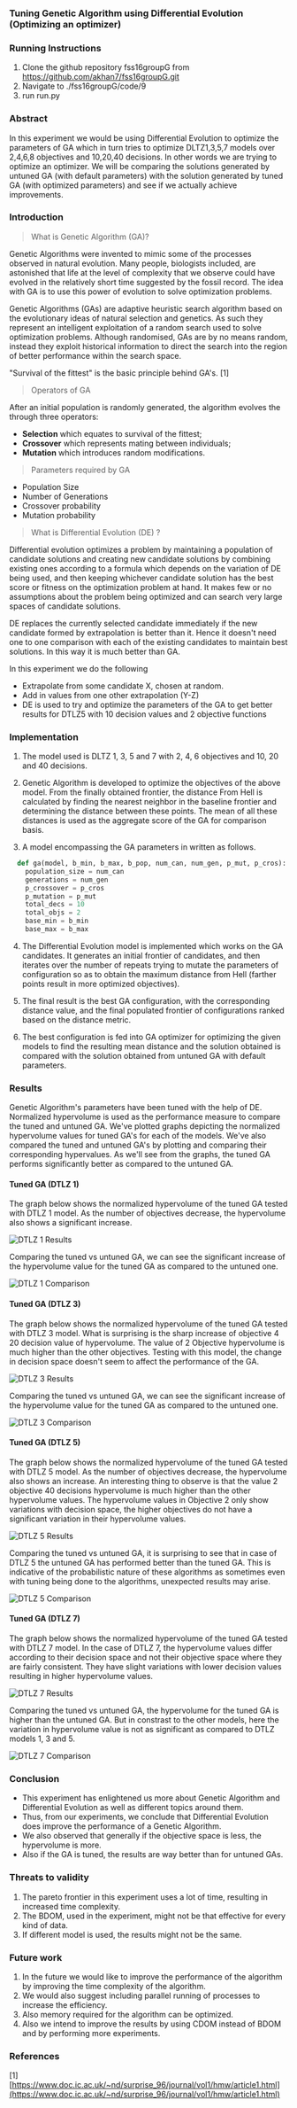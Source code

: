 ### Tuning Genetic Algorithm using Differential Evolution (Optimizing an optimizer)

### Running Instructions

1. Clone the github repository fss16groupG from https://github.com/akhan7/fss16groupG.git
2. Navigate to ./fss16groupG/code/9
3. run run.py


### Abstract

In this experiment we would be using Differential Evolution to optimize the parameters of GA which in turn tries to optimize DLTZ1,3,5,7 models over 2,4,6,8 objectives and 10,20,40 decisions. 
In other words we are trying to optimize an optimizer. We will be comparing the solutions generated by untuned GA (with default parameters) with the solution generated by tuned GA (with optimized parameters) and see if we actually achieve improvements.

### Introduction

> What is Genetic Algorithm (GA)?

Genetic Algorithms were invented to mimic some of the processes observed in natural evolution. Many people, biologists included, are astonished that life at the level of complexity that we observe could have evolved in the relatively short time suggested by the fossil record. The idea with GA is to use this power of evolution to solve optimization problems.

Genetic Algorithms (GAs) are adaptive heuristic search algorithm based on the evolutionary ideas of natural selection and genetics. As such they represent an intelligent exploitation of a random search used to solve optimization problems. Although randomised, GAs are by no means random, instead they exploit historical information to direct the search into the region of better performance within the search space.

"Survival of the fittest" is the basic principle behind GA's. [1]

> Operators of GA

After an initial population is randomly generated, the algorithm evolves the through three operators:
* **Selection** which equates to survival of the fittest;
* **Crossover** which represents mating between individuals;
* **Mutation** which introduces random modifications.

> Parameters required by GA

* Population Size
* Number of Generations
* Crossover probability
* Mutation probability 

> What is Differential Evolution (DE) ?

Differential evolution optimizes a problem by maintaining a population of candidate solutions and creating new candidate solutions by combining existing ones according to a formula which depends on
 the variation of DE being used, and then keeping whichever candidate solution has the best score or fitness on the optimization problem at hand. It makes few or no assumptions about the problem being optimized and can search very large spaces of candidate solutions.

DE replaces the currently selected candidate immediately if the new candidate formed by extrapolation is better than it. Hence it doesn't need one to one comparison with each of the existing candidates to maintain best solutions. In this way it is much better than GA.

In this experiment we do the following
* Extrapolate from some candidate X, chosen at random.
* Add in values from one other extrapolation (Y-Z)
* DE is used to try and optimize the parameters of the GA to get better results for DTLZ5 with 10 decision values and 2 objective functions

### Implementation

1. The model used is DLTZ 1, 3, 5 and 7 with 2, 4, 6 objectives and 10, 20 and 40 decisions.

2. Genetic Algorithm is developed to optimize the objectives of the above model. From the finally obtained frontier, the distance From Hell is calculated by finding the nearest neighbor in the baseline frontier and determining the distance between these points. The mean of all these distances is used as the aggregate score of the GA for comparison basis.

3. A model encompassing the GA parameters in written as follows. 

```python
  def ga(model, b_min, b_max, b_pop, num_can, num_gen, p_mut, p_cros):
    population_size = num_can
    generations = num_gen 
    p_crossover = p_cros 
    p_mutation = p_mut 
    total_decs = 10
    total_objs = 2
    base_min = b_min
    base_max = b_max
```

4. The Differential Evolution model is implemented which works on the GA candidates. It generates an initial frontier of candidates, and then iterates over the number of repeats trying to mutate the parameters of configuration so as to obtain the maximum distance from Hell (farther points result in more optimized objectives).

5. The final result is the best GA configuration, with the corresponding distance value, and the final populated frontier of configurations ranked based on the distance metric.

6. The best configuration is fed into GA optimizer for optimizing the given models to find the resulting mean distance and the solution obtained is compared with the solution obtained from untuned GA with default parameters.

### Results
Genetic Algorithm's parameters have been tuned with the help of DE. Normalized hypervolume is used as the performance measure to compare the tuned and untuned GA. We've plotted graphs depicting the normalized hypervolume values for tuned GA's for each of the models. We've also compared the tuned and untuned GA's by plotting and comparing their corresponding hypervalues. As we'll see from the graphs, the tuned GA performs significantly better as compared to the untuned GA.

#### Tuned GA (DTLZ 1)
The graph below shows the normalized hypervolume of the tuned GA tested with DTLZ 1 model. As the number of objectives decrease, the hypervolume also shows a significant increase. 

![DTLZ 1 Results](https://github.com/akhan7/fss16groupG/blob/master/code/9/image/r1.jpeg)

Comparing the tuned vs untuned GA, we can see the significant increase of the hypervolume value for the tuned GA as compared to the untuned one.

![DTLZ 1 Comparison](https://github.com/akhan7/fss16groupG/blob/master/code/9/image/e1.jpeg)

#### Tuned GA (DTLZ 3)
The graph below shows the normalized hypervolume of the tuned GA tested with DTLZ 3 model. What is surprising is the sharp increase of objective 4 20 decision value of hypervolume. The value of 2 Objective hypervolume is much higher than the other objectives. Testing with this model, the change in decision space doesn't seem to affect the performance of the GA.

![DTLZ 3 Results](https://github.com/akhan7/fss16groupG/blob/master/code/9/image/r2.jpeg)

Comparing the tuned vs untuned GA, we can see the significant increase of the hypervolume value for the tuned GA as compared to the untuned one.

![DTLZ 3 Comparison](https://github.com/akhan7/fss16groupG/blob/master/code/9/image/e2.jpeg)

#### Tuned GA (DTLZ 5)
The graph below shows the normalized hypervolume of the tuned GA tested with DTLZ 5 model. As the number of objectives decrease, the hypervolume also shows an increase. An interesting thing to observe is that the value 2 objective 40 decisions hypervolume is much higher than the other hypervolume values. The hypervolume values in Objective 2 only show variations with decision space, the higher objectives do not have a significant variation in their hypervolume values.

![DTLZ 5 Results](https://github.com/akhan7/fss16groupG/blob/master/code/9/image/r3.jpeg)

Comparing the tuned vs untuned GA, it is surprising to see that in case of DTLZ 5 the untuned GA has performed better than the tuned GA. This is indicative of the probabilistic nature of these algorithms as sometimes even with tuning being done to the algorithms, unexpected results may arise.

![DTLZ 5 Comparison](https://github.com/akhan7/fss16groupG/blob/master/code/9/image/e3.jpeg)

#### Tuned GA (DTLZ 7)
The graph below shows the normalized hypervolume of the tuned GA tested with DTLZ 7 model. In the case of DTLZ 7, the hypervolume values differ according to their decision space and not their objective space where they are fairly consistent. They have slight variations with lower decision values resulting in higher hypervolume values.

![DTLZ 7 Results](https://github.com/akhan7/fss16groupG/blob/master/code/9/image/r4.jpeg)

Comparing the tuned vs untuned GA, the hypervolume for the tuned GA is higher than the untuned GA. But in constrast to the other models, here the variation in hypervolume value is not as significant as compared to DTLZ models 1, 3 and 5.

![DTLZ 7 Comparison](https://github.com/akhan7/fss16groupG/blob/master/code/9/image/e4.jpeg)

### Conclusion
* This experiment has enlightened us more about Genetic Algorithm and Differential Evolution as well as different topics around them. 
* Thus, from our experiments, we conclude that Differential Evolution does improve the performance of a Genetic Algorithm. 
* We also observed that generally if the objective space is less, the hypervolume is more.
* Also if the GA is tuned, the results are way better than for untuned GAs.


### Threats to validity
1. The pareto frontier in this experiment uses a lot of time, resulting in increased time complexity.
2. The BDOM, used in the experiment, might not be that effective for every kind of data.
3. If different model is used, the results might not be the same.

### Future work
1. In the future we would like to improve the performance of the algorithm by improving the time complexity of the algorithm.
2. We would also suggest including parallel running of processes to increase the efficiency. 
3. Also memory required for the algorithm can be optimized. 
4. Also we intend to improve the results by using CDOM instead of BDOM and by performing more experiments. 


### References
[1][https://www.doc.ic.ac.uk/~nd/surprise_96/journal/vol1/hmw/article1.html](https://www.doc.ic.ac.uk/~nd/surprise_96/journal/vol1/hmw/article1.html)
